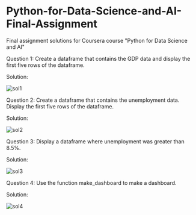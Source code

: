 # Python-for-Data-Science-and-AI-Final-Assignment
Final assignment solutions for Coursera course "Python for Data Science and AI"

Question 1: Create a dataframe that contains the GDP data and display the first five rows of the dataframe.

Solution:

![sol1](https://user-images.githubusercontent.com/36910708/82350069-80dbc300-9a18-11ea-8662-b4ac5c14baff.PNG)


Question 2: Create a dataframe that contains the unemployment data. Display the first five rows of the dataframe.

Solution:

![sol2](https://user-images.githubusercontent.com/36910708/82350094-8a652b00-9a18-11ea-87a3-92db3162f790.PNG)


Question 3: Display a dataframe where unemployment was greater than 8.5%. 

Solution:

![sol3](https://user-images.githubusercontent.com/36910708/82350107-8df8b200-9a18-11ea-94fe-436b740a68ae.PNG)


Question 4: Use the function make_dashboard to make a dashboard.

Solution:

![sol4](https://user-images.githubusercontent.com/36910708/82350129-9355fc80-9a18-11ea-8b2d-f03ed9035c40.PNG)
